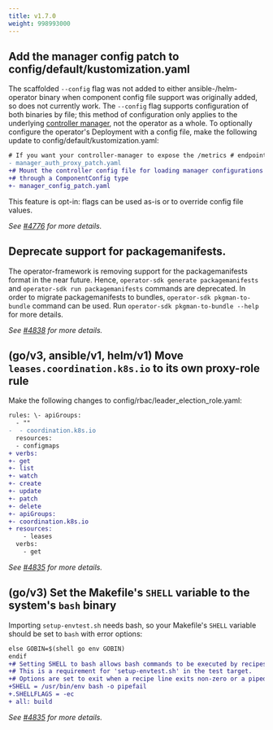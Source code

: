 ```yaml
---
title: v1.7.0
weight: 998993000
---
```


## Add the manager config patch to config/default/kustomization.yaml

The scaffolded `--config` flag was not added to either ansible-/helm-operator binary when component config file support was originally added, so does not currently work. The `--config` flag supports configuration of both binaries by file; this method of configuration only applies to the underlying [controller manager](https://pkg.go.dev/sigs.k8s.io/controller-runtime/pkg/manager#Manager), not the operator as a whole. To optionally configure the operator's Deployment with a config file, make the following update to config/default/kustomization.yaml:
```diff 
# If you want your controller-manager to expose the /metrics # endpoint w/o any authn/z, please comment the following line. 
- manager_auth_proxy_patch.yaml 
+# Mount the controller config file for loading manager configurations 
+# through a ComponentConfig type 
+- manager_config_patch.yaml 
```
This feature is opt-in: flags can be used as-is or to override config file values.

_See [#4776](https://github.com/operator-framework/operator-sdk/pull/4776) for more details._

## Deprecate support for packagemanifests.

The operator-framework is removing support for the packagemanifests format in the near future. Hence, `operator-sdk generate packagemanifests` and `operator-sdk run packagemanifests` commands are deprecated. In order to migrate packagemanifests to bundles, `operator-sdk pkgman-to-bundle` command can be used. Run `operator-sdk pkgman-to-bundle --help` for more details.

_See [#4838](https://github.com/operator-framework/operator-sdk/pull/4838) for more details._

## (go/v3, ansible/v1, helm/v1) Move `leases.coordination.k8s.io` to its own proxy-role rule

Make the following changes to config/rbac/leader_election_role.yaml:
```diff
rules: \- apiGroups:
  - ""
-  - coordination.k8s.io
  resources:
  - configmaps
+ verbs: 
+- get 
+- list 
+- watch 
+- create 
+- update 
+- patch 
+- delete 
+- apiGroups: 
+- coordination.k8s.io 
+ resources:
    - leases
  verbs:
    - get
```

_See [#4835](https://github.com/operator-framework/operator-sdk/pull/4835) for more details._

## (go/v3) Set the Makefile's `SHELL` variable to the system's `bash` binary

Importing `setup-envtest.sh` needs bash, so your Makefile's `SHELL` variable should be set to `bash` with error options:
```diff
else GOBIN=$(shell go env GOBIN)
endif
+# Setting SHELL to bash allows bash commands to be executed by recipes. 
+# This is a requirement for 'setup-envtest.sh' in the test target. 
+# Options are set to exit when a recipe line exits non-zero or a piped command fails. 
+SHELL = /usr/bin/env bash -o pipefail 
+.SHELLFLAGS = -ec 
+ all: build 
```
_See [#4835](https://github.com/operator-framework/operator-sdk/pull/4835) for more details._

